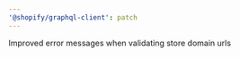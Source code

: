 ```yaml
---
'@shopify/graphql-client': patch
---
```


Improved error messages when validating store domain urls
